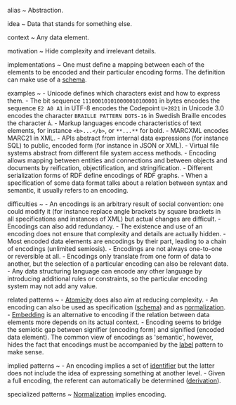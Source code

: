 alias
  ~ Abstraction.

idea
  ~ Data that stands for something else.

context
  ~ Any data element.

motivation
  ~ Hide complexity and irrelevant details.

implementations
  ~ One must define a mapping between each of the elements to be encoded
    and their particular encoding forms. The definition can make use of
    a [schema]().

examples
  ~ -   Unicode defines which characters exist and how to express them.
    -   The bit sequence `111000101010000010100001` in bytes encodes the
        sequence `E2 A0 A1` in UTF-8 encodes the Codepoint `U+2821` in
        Unicode 3.0 encodes the character `BRAILLE PATTERN DOTS-16` in
        Swedish Braille encodes the character `Á`.
    -   Markup languages encode characteristics of text elements, for
        instance `<b>...</b>`, or `**...**` for bold.
    -   MARCXML encodes MARC21 in XML.
    -   APIs abstract from internal data expressions (for instance SQL)
        to public, encoded form (for instance in JSON or XML).
    -   Virtual file systems abstract from different file system access
        methods.
    -   Encoding allows mapping between entities and connections and
        between objects and documents by reification, objectification,
        and stringification.
    -   Different serialization forms of RDF define encodings of RDF
        graphs.
    -   When a specification of some data format talks about a relation
        between syntax and semantic, it usually refers to an encoding.

difficulties
  ~ -   An encodings is an arbitrary result of social convention: one
        could modify it (for instance replace angle brackets by square
        brackets in all specifications and instances of XML) but actual
        changes are difficult.
    -   Encodings can also add redundancy.
    -   The existence and use of an encoding does not ensure that
        complexity and details are actually hidden.
    -   Most encoded data elements are encodings by their part, leading
        to a chain of encodings (unlimited semiosis).
    -   Encodings are not always one-to-one or reversible at all.
    -   Encodings only translate from one form of data to another, but
        the selection of a particular encoding can also be relevant
        data.
    -   Any data structuring language can encode any other language by
        introducing additional rules or constraints, so the particular
        encoding system may not add any value.

related patterns
  ~ -   [Atomicity]() does also aim at reducing complexity.
    -   An encoding can also be used as specification ([schema]()) and
        as [normalization]().
    -   [Embedding]() is an alternative to encoding if the relation
        between data elements more depends on its actual context.
    -   Encoding seems to bridge the semiotic gap between signifier
        (encoding form) and signified (encoded data element). The common
        view of encodings as 'semantic', however, hides the fact that
        encodings must be accompanied by the [label]() pattern to make
        sense.

implied patterns
  ~ -   An encoding implies a set of [identifier]() but the latter does
        not include the idea of expressing something at another level.
    -   Given a full encoding, the referent can automatically be
        determined ([derivation]()).

specialized patterns
  ~ [Normalization]() implies encoding.


